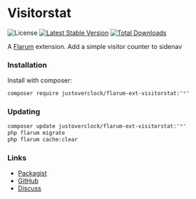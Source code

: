 # Visitorstat

![License](https://img.shields.io/badge/license-MIT-blue.svg) [![Latest Stable Version](https://img.shields.io/packagist/v/justoverclock/flarum-ext-visitorstat.svg)](https://packagist.org/packages/justoverclock/flarum-ext-visitorstat) [![Total Downloads](https://img.shields.io/packagist/dt/justoverclock/flarum-ext-visitorstat.svg)](https://packagist.org/packages/justoverclock/flarum-ext-visitorstat)

A [Flarum](http://flarum.org) extension. Add a simple visitor counter to sidenav

### Installation

Install with composer:

```sh
composer require justoverclock/flarum-ext-visitorstat:"*"
```

### Updating

```sh
composer update justoverclock/flarum-ext-visitorstat:"*"
php flarum migrate
php flarum cache:clear
```

### Links

- [Packagist](https://packagist.org/packages/justoverclock/flarum-ext-visitorstat)
- [GitHub](https://github.com/justoverclock/flarum-ext-visitorstat)
- [Discuss](https://discuss.flarum.org/d/PUT_DISCUSS_SLUG_HERE)

